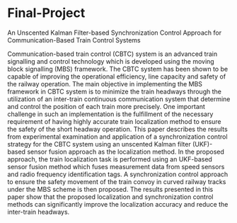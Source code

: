 # Final-Project
An Unscented Kalman Filter-based Synchronization Control Approach for Communication-Based Train Control Systems

Communication-based train control (CBTC) system is an advanced train signalling and control technology which is developed using the moving block signalling (MBS) framework. The CBTC system has been shown to be capable of improving the operational efficiency, line capacity and safety of the railway operation. The main objective in implementing the MBS framework in CBTC system is to minimize the train headways through the utilization of an inter-train continuous communication system that determine and control the position of each train more precisely. One important challenge in such an implementation is the fulfillment of the necessary requirement of having highly accurate train localization method to ensure the safety of the short headway operation. This paper describes the results from experimental examination and application of a synchronization control strategy for the CBTC system using an unscented Kalman filter (UKF)-based sensor fusion approach as the localization method. In the proposed approach, the train localization task is performed using an UKF-based sensor fusion method which fuses measurement data from speed sensors and radio frequency identification tags. A synchronization control approach to ensure the safety movement of the train convoy in curved railway tracks under the MBS scheme is then proposed. The results presented in this paper show that the proposed localization and synchronization control methods can significantly improve the localization accuracy and reduce the inter-train headways.

